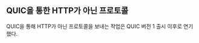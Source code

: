 <!--
## Non-HTTP over QUIC

The work on sending protocols other than HTTP over QUIC has been postponed until
after QUIC version 1 has shipped.
-->

## QUIC을 통한 HTTP가 아닌 프로토콜

QUIC을 통해 HTTP가 아닌 프로토콜을 보내는 작업은 QUIC 버전 1 출시 이후로 연기했다.
